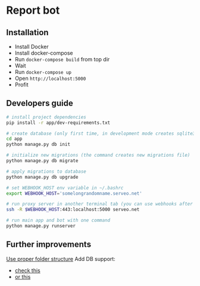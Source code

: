 # Report bot

## Installation

* Install Docker
* Install docker-compose
* Run `docker-compose build` from top dir
* Wait
* Run `docker-compose up`
* Open `http://localhost:5000`
* Profit

## Developers guide
```bash
# install project dependencies
pip install -r app/dev-requirements.txt

# create database (only first time, in development mode creates sqlite3 file) before go to app directory
cd app
python manage.py db init

# initialize new migrations (the command creates new migrations file)
python manage.py db migrate

# apply migrations to database
python manage.py db upgrade

# set WEBHOOK_HOST env variable in ~/.bashrc
export WEBHOOK_HOST='somelongrandomname.serveo.net'

# run proxy server in another terminal tab (you can use webhooks after that)
ssh -R $WEBHOOK_HOST:443:localhost:5000 serveo.net

# run main app and bot with one command
python manage.py runserver
```

## Further improvements

[Use proper folder structure](https://github.com/hack4impact/flask-base)
Add DB support:
* [check this](https://flask-sqlalchemy.palletsprojects.com/en/2.x/quickstart/#quickstart)
* [or this](https://github.com/mehemken/docker-flask-postgres/blob/master/app/app.py)
